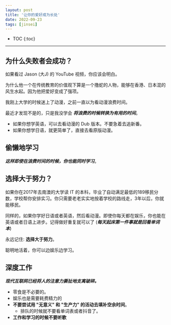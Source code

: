 ```yaml
---
layout: post
title: '让你的爱好成为长处'
date: 2022-09-23
tags: [jinsei]
---
```


* TOC 
{:toc}

---

## 为什么失败者会成功？

如果看过 Jason (大J) 的 YouTube 视频，你应该会明白。

为什么他一个在传统教育的价值观下算是一个撸蛇的人物，能够在香港、日本混的风生水起。因为他把爱好变成了强项。

我刚上大学的时候迷上了动漫，之前一直以为看动漫浪费时间。

最近才发现不是的，只是我没学会 ***将浪费的时候转换为有用的时间***。

* 如果你想学英语，可以去看动漫的 Dub 版本。不要急着去追新番。
* 如果你想学日语，就更简单了，直接去看原版动漫。

## 偷懒地学习

***这样即使在浪费时间的时候，你也能同时学习***。

## 选择大于努力？

如果你在2017年去南澳的大学读 IT 的本科，毕业了自动满足最低的189移民分数，学校帮你安排实习。你只需要老老实实地按着学校的路线走，3年以后，你就能移民。

同样的，如果你学好日语或者英语，然后看动漫。即使你每天都在娱乐，你也能在英语或者日语上进步。记得做好重复就可以了 (***每天起床第一件事就是回看单词本***)

永远记住: **选择大于努力**。

聪明地活着，你可以边娱乐边学习。



## 深度工作

***现代互联网已经将人的注意力撕扯地支离破碎。***

* 零食是不必要的。
* 娱乐也是需要耗费精力的
* **不要尝试用 "无意义" 和 "生产力" 的活动去填补空余时间**。
  * 排队的时候就不要看单词表或者抖音了。
* **工作和学习的时候不要听歌**
